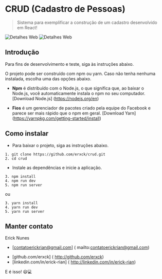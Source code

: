 # CRUD (Cadastro de Pessoas)

> Sistema para exemplificar a construção de um cadastro desenvolvido em React!

![Detalhes Web](/home.jpg)
![Detalhes Web](/users.jpg)

## Introdução

Para fins de desenvolvimento e teste, siga às instruções abaixo.

O projeto pode ser construído com npm ou yarn. Caso não tenha nenhuma instalada, escolha uma das opções abaixo.

- **Npm** é distribuído com o Node.js, o que significa que, ao baixar o Node.js, você automaticamente instala o npm no seu computador. [Download Node.js] (https://nodejs.org/en)

- **Fios** é um gerenciador de pacotes criado pela equipe do Facebook e parece ser mais rápido que o npm em geral. [Download Yarn] (https://yarnpkg.com/getting-started/install)

## Como instalar

- Para baixar o projeto, siga as instruções abaixo.

```
1. git clone https://github.com/erxck/crud.git
2. cd crud
```

- Instale as dependências e inicie a aplicação.

```
3. npm install
4. npm run dev
5. npm run server
```

ou

```
3. yarn install
4. yarn run dev
5. yarn run server
```

## Manter contato

Erick Nunes

- [contatoerickrian@gmail.com] ( mailto:contatoerickrian@gmail.com)
<!-- * [erickrian.com] ( https://erickrian.com) -->
- [github.com/erxck] ( http://github.com/erxck)
- [linkedin.com/in/erick-rian] ( http://linkedin.com/in/erick-rian)

E é isso! 😃💻
